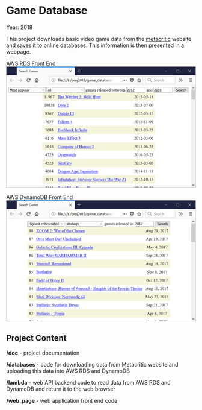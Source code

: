 # Game Database

Year: 2018

This project downloads basic video game data from the [metacritic](https://www.metacritic.com/) website and saves it to online databases. This information is then presented in a webpage.

AWS RDS Front End
![RDS screenshot](screenshots/aws_rds_version.png)

AWS DynamoDB Front End
![DynamoDB screenshot](screenshots/dynamoDB_version.png)

## Project Content

**/doc** - project documentation

**/databases** - code for downloading data from Metacritic website and uploading this data into AWS RDS and DynamoDB

**/lambda** - web API backend code to read data from AWS RDS and DynamoDB and return it to the web browser

**/web_page** - web application front end code

